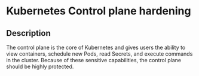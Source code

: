 # Kubernetes Control plane hardening

## Description

The control plane is the core of Kubernetes and gives users the ability to view containers, schedule new Pods, read
Secrets, and execute commands in the cluster. Because of these sensitive capabilities, the control plane should be
highly protected.
